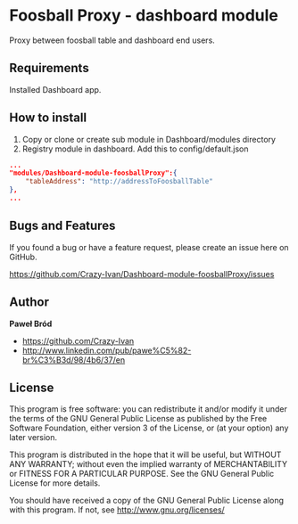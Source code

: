 # Foosball Proxy - dashboard module
Proxy between foosball table and dashboard end users. 

## Requirements

Installed Dashboard app. 

## How to install 

1. Copy or clone or create sub module in Dashboard/modules directory 
2. Registry module in dashboard. Add this to config/default.json

```json
...
"modules/Dashboard-module-foosballProxy":{
    "tableAddress": "http://addressToFoosballTable"
},
...
```

Bugs and Features
-----------------

If you found a bug or have a feature request, please create an issue here on GitHub.

https://github.com/Crazy-Ivan/Dashboard-module-foosballProxy/issues


Author
------

**Paweł Bród**

+ https://github.com/Crazy-Ivan
+ http://www.linkedin.com/pub/pawe%C5%82-br%C3%B3d/98/4b6/37/en


License
-------

This program is free software: you can redistribute it and/or modify
it under the terms of the GNU General Public License as published by
the Free Software Foundation, either version 3 of the License, or
(at your option) any later version.

This program is distributed in the hope that it will be useful,
but WITHOUT ANY WARRANTY; without even the implied warranty of
MERCHANTABILITY or FITNESS FOR A PARTICULAR PURPOSE.  See the
GNU General Public License for more details.

You should have received a copy of the GNU General Public License
along with this program.  If not, see <http://www.gnu.org/licenses/>

